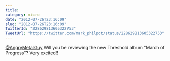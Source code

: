 ```yaml
---
title: 
category: micro
date: "2012-07-26T23:16:09"
slug: "2012-07-26T23:16:09"
TwitterId: "228629813605322753"
TweetUrl: "https://twitter.com/mark_philpot/status/228629813605322753"
---
```


[@AngryMetalGuy](https://twitter.com/AngryMetalGuy) Will you be reviewing the
new Threshold album "March of Progress"? Very excited!!

